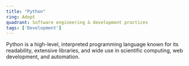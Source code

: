 ```yaml
---
title: "Python"
ring: Adopt
quadrant: Software engineering & development practices
tags: ['Development']
---
```

Python is a high-level, interpreted programming language known for its readability, extensive libraries, and wide use in scientific computing, web development, and automation.
